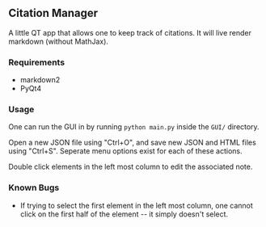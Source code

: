## Citation Manager

A little QT app that allows one to keep track of citations. It will live render markdown (without MathJax).

### Requirements

- markdown2
- PyQt4

### Usage

One can run the GUI in by running `python main.py` inside the `GUI/` directory.

Open a new JSON file using "Ctrl+O", and save new JSON and HTML files using "Ctrl+S". Seperate menu options exist for each of these actions.

Double click elements in the left most column to edit the associated note.

### Known Bugs

- If trying to select the first element in the left most column, one cannot click on the first half of the element -- it simply doesn't select. 

